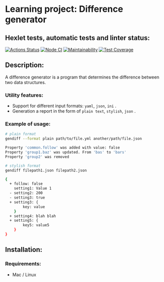 # Learning project: Difference generator

## Hexlet tests, automatic tests and linter status:
[![Actions Status](https://github.com/256sha9gag/fullstack-javascript-project-46/workflows/hexlet-check/badge.svg)](https://github.com/256sha9gag/fullstack-javascript-project-46/actions)
[![Node CI](https://github.com/256sha9gag/fullstack-javascript-project-46/actions/workflows/nodejs.yml/badge.svg)](https://github.com/256sha9gag/fullstack-javascript-project-46/actions/workflows/nodejs.yml)
[![Maintainability](https://api.codeclimate.com/v1/badges/c550919c90aee56c6b95/maintainability)](https://codeclimate.com/github/256sha9gag/fullstack-javascript-project-46/maintainability)
[![Test Coverage](https://api.codeclimate.com/v1/badges/c550919c90aee56c6b95/test_coverage)](https://codeclimate.com/github/256sha9gag/fullstack-javascript-project-46/test_coverage)

## Description:
A difference generator is a program that determines the difference between two data structures.

### Utility features:
 - Support for different input formats: ```yaml```, ```json```, ```ini``` .
 - Generation a report in the form of ```plain text```, ```stylish```, ```json``` .

### Example of usage:
```bash
# plain format
gendiff --format plain path/to/file.yml another/path/file.json

Property 'common.follow' was added with value: false
Property 'group1.baz' was updated. From 'bas' to 'bars'
Property 'group2' was removed

# stylish format
gendiff filepath1.json filepath2.json

{
  + follow: false
    setting1: Value 1
  - setting2: 200
  - setting3: true
  + setting3: {
        key: value
    }
  + setting4: blah blah
  + setting5: {
        key5: value5
    }
}

```
## Installation:

### Requirements:
- Mac / Linux